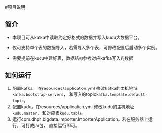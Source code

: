 #项目说明

## 简介

* 本项目可从kafka中读取约定好格式的数据并写入kudu大数据平台。

* 仅可支持单个表的数据导入，若需导入多个表，可修改配置后启动多个实例。

* 需要提前在kudu中建好表，数据结构参考对应kafka写入的数据

## 如何运行

1. 配置kafka。  在resources/application.yml 修改kafka的主机地址`kafka.bootstrap-servers`，
和写入的topic`kafka.template.default-topic`。
2. 配置kudu。在resources/application.yml 修改kudu的主机地址`kudu.master`，
          和对应表`kudu.table`。
3. 运行com.dhph.bigdata.importer.ImporterApplication。若在服务器上运行，可打成jar包， 直接运行即可。 
       
